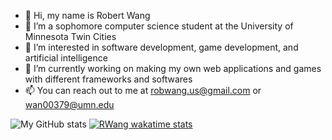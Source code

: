 - 👋 Hi, my name is Robert Wang
- 🔭 I’m a sophomore computer science student at the University of Minnesota Twin Cities
- 👀 I’m interested in software development, game development, and artificial intelligence
- 🌱 I’m currently working on making my own web applications and games with different frameworks and softwares
- 📫 You can reach out to me at robwang.us@gmail.com or wan00379@umn.edu

![My GitHub stats](https://github-readme-stats.vercel.app/api?username=RWang-Dev&show_icons=true&theme=radical)
[![RWang wakatime stats](https://github-readme-stats.vercel.app/api/wakatime?username=RWang&show_icons=true&theme=radical)](https://github.com/anuraghazra/github-readme-stats)

<!---
RWang03/RWang03 is a ✨ special ✨ repository because its `README.md` (this file) appears on your GitHub profile.
You can click the Preview link to take a look at your changes.
--->
